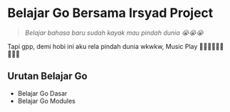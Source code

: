 # Belajar Go Bersama Irsyad Project

<blockquote><i>Belajar bahasa baru sudah kayak mau pindah dunia 😭😭😭</i></blockquote>
<p>Tapi gpp, demi hobi ini aku rela pindah dunia wkwkw, Music Play 👨🏻‍💻👨🏻‍💻👨🏻‍💻</p>

## Urutan Belajar Go

- Belajar Go Dasar
- Belajar Go Modules
